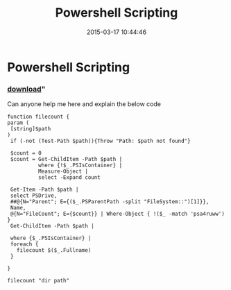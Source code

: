 ﻿---
pid:            5789
parent:         0
children:       
poster:         Praveen
title:          Powershell Scripting
date:           2015-03-17 10:44:46
format:         posh
---

# Powershell Scripting

### [download](5789.ps1)"

Can anyone help me here and explain the below code


```posh
function filecount {            
param (            
 [string]$path            
)            
 if (-not (Test-Path $path)){Throw "Path: $path not found"}            
             
 $count = 0            
 $count = Get-ChildItem -Path $path |             
          where {!$_.PSIsContainer} |             
          Measure-Object |            
          select -Expand count            
                      
 Get-Item -Path $path |           
 select PSDrive,             
 ##@{N="Parent"; E={($_.PSParentPath -split "FileSystem::")[1]}},            
 Name,            
 @{N="FileCount"; E={$count}} | Where-Object { !($_ -match 'psa4ruww') }
 Get-ChildItem -Path $path | 
            
 where {$_.PSIsContainer} |             
 foreach {
   filecount $($_.Fullname)            
 }            
            
}             
            
filecount "dir path"
```
